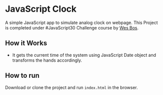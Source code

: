 # JavaScript Clock

A simple JavaScript app to simulate analog clock on webpage.
This Project is completed under #JavaScript30 Challenge course by [Wes Bos](https://github.com/wesbos).

## How it Works

* It gets the current time of the system using JavaScript Date object and transforms the hands accordingly.

## How to run

Download or clone the project and run `index.html` in the browser.